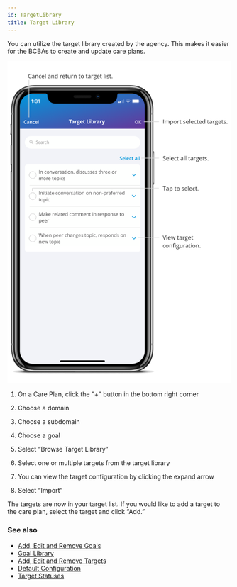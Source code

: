 ```yaml
---
id: TargetLibrary
title: Target Library
---
```

You can utilize the target library created by the agency. This makes it easier for the BCBAs to create and update care plans.

<img src="/img/TargetLibrary.png" width="650" />

1. On a Care Plan, click the "+" button in the bottom right corner 

2. Choose a domain 

3. Choose a subdomain 

4. Choose a goal 

5. Select “Browse Target Library” 

6. Select one or multiple targets from the target library 

7. You can view the target configuration by clicking the expand arrow 

8. Select “Import”  

The targets are now in your target list. If you would like to add a target to the care plan, select the target and click “Add.” 

### See also
- [Add, Edit and Remove Goals](GoalsTargets/AddEditRemoveGoals.md)
- [Goal Library](GoalsTargets/GoalLibrary.md)
- [Add, Edit and Remove Targets](GoalsTargets/AddEditRemoveTargets.md)
- [Default Configuration](GoalsTargets/DefaultConfiguration.md)
- [Target Statuses](GoalsTargets/TargetStatuses.md)